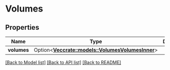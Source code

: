 # Volumes

## Properties

Name | Type | Description | Notes
------------ | ------------- | ------------- | -------------
**volumes** | Option<[**Vec<crate::models::VolumesVolumesInner>**](volumes_volumes_inner.md)> |  | [optional]

[[Back to Model list]](../README.md#documentation-for-models) [[Back to API list]](../README.md#documentation-for-api-endpoints) [[Back to README]](../README.md)


